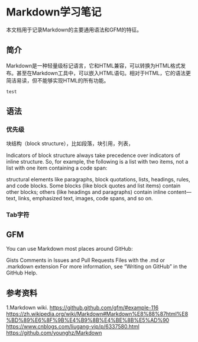 # Markdown学习笔记
本文档用于记录Markdown的主要通用语法和GFM的特征。
## 简介

Markdown是一种轻量级标记语言，它和HTML兼容，可以转换为HTML格式发布。甚至在Markdown工具中，可以嵌入HTML语句。相对于HTML，它的语法更简洁易读，但不能够实现HTML的所有功能。


`test`
## 语法
### 优先级
块结构（block structure），比如段落，块引用，列表，

Indicators of block structure always take precedence over indicators of inline structure. So, for example, the following is a list with two items, not a list with one item containing a code span:

structural elements like paragraphs, block quotations, lists, headings, rules, and code blocks. Some blocks (like block quotes and list items) contain other blocks; others (like headings and paragraphs) contain inline content—text, links, emphasized text, images, code spans, and so on.


### Tab字符


## GFM
You can use Markdown most places around GitHub:

Gists
Comments in Issues and Pull Requests
Files with the .md or .markdown extension
For more information, see “Writing on GitHub” in the GitHub Help.



## 参考资料
1.Markdown wiki.
https://github.github.com/gfm/#example-116
https://zh.wikipedia.org/wiki/Markdown#Markdown%E8%88%87html%E8%BD%89%E6%8F%9B%E4%B9%8B%E4%BE%8B%E5%AD%90
https://www.cnblogs.com/liugang-vip/p/6337580.html
https://github.com/younghz/Markdown
